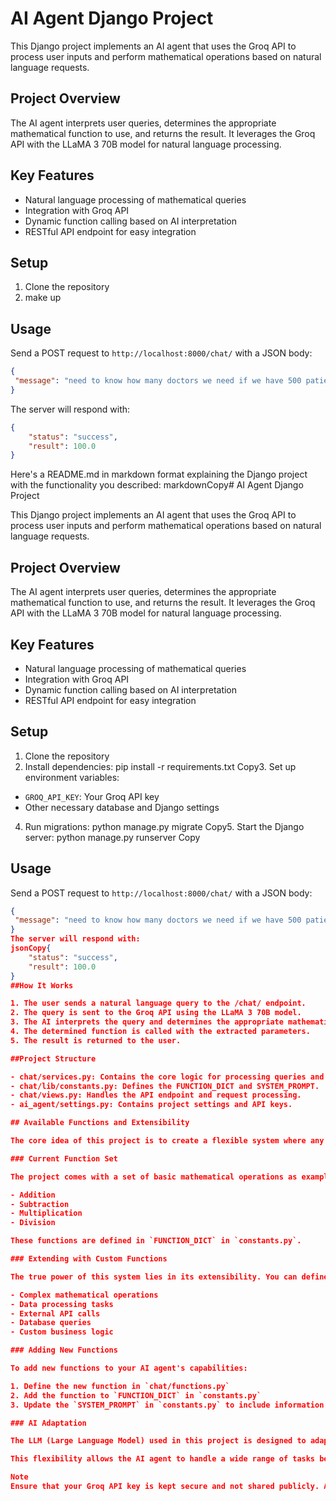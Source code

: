 # AI Agent Django Project

This Django project implements an AI agent that uses the Groq API to process user inputs and perform mathematical operations based on natural language requests.

## Project Overview

The AI agent interprets user queries, determines the appropriate mathematical function to use, and returns the result. It leverages the Groq API with the LLaMA 3 70B model for natural language processing.

## Key Features

- Natural language processing of mathematical queries
- Integration with Groq API
- Dynamic function calling based on AI interpretation
- RESTful API endpoint for easy integration

## Setup

1. Clone the repository
2. make up


## Usage

Send a POST request to `http://localhost:8000/chat/` with a JSON body:

```json
{
 "message": "need to know how many doctors we need if we have 500 patients and a doctor can attend 5 patients"
}
```
The server will respond with:
```json
{
    "status": "success",
    "result": 100.0
}
```

Here's a README.md in markdown format explaining the Django project with the functionality you described:
markdownCopy# AI Agent Django Project

This Django project implements an AI agent that uses the Groq API to process user inputs and perform mathematical operations based on natural language requests.

## Project Overview

The AI agent interprets user queries, determines the appropriate mathematical function to use, and returns the result. It leverages the Groq API with the LLaMA 3 70B model for natural language processing.

## Key Features

- Natural language processing of mathematical queries
- Integration with Groq API
- Dynamic function calling based on AI interpretation
- RESTful API endpoint for easy integration

## Setup

1. Clone the repository
2. Install dependencies:
pip install -r requirements.txt
Copy3. Set up environment variables:
- `GROQ_API_KEY`: Your Groq API key
- Other necessary database and Django settings

4. Run migrations:
python manage.py migrate
Copy5. Start the Django server:
python manage.py runserver
Copy
## Usage

Send a POST request to `http://localhost:8000/chat/` with a JSON body:

```json
{
 "message": "need to know how many doctors we need if we have 500 patients and a doctor can attend 5 patients"
}
The server will respond with:
jsonCopy{
    "status": "success",
    "result": 100.0
}
##How It Works

1. The user sends a natural language query to the /chat/ endpoint.
2. The query is sent to the Groq API using the LLaMA 3 70B model.
3. The AI interprets the query and determines the appropriate mathematical function to use.
4. The determined function is called with the extracted parameters.
5. The result is returned to the user.

##Project Structure

- chat/services.py: Contains the core logic for processing queries and calling functions.
- chat/lib/constants.py: Defines the FUNCTION_DICT and SYSTEM_PROMPT.
- chat/views.py: Handles the API endpoint and request processing.
- ai_agent/settings.py: Contains project settings and API keys.

## Available Functions and Extensibility

The core idea of this project is to create a flexible system where any custom function can be defined and utilized by the AI. The AI is designed to interpret user queries and correctly employ these functions based on the context.

### Current Function Set

The project comes with a set of basic mathematical operations as examples:

- Addition
- Subtraction
- Multiplication
- Division

These functions are defined in `FUNCTION_DICT` in `constants.py`.

### Extending with Custom Functions

The true power of this system lies in its extensibility. You can define any custom function that your AI agent should be able to use. The AI will then interpret user queries and determine when and how to use these functions. For example, you could add functions for:

- Complex mathematical operations
- Data processing tasks
- External API calls
- Database queries
- Custom business logic

### Adding New Functions

To add new functions to your AI agent's capabilities:

1. Define the new function in `chat/functions.py`
2. Add the function to `FUNCTION_DICT` in `constants.py`
3. Update the `SYSTEM_PROMPT` in `constants.py` to include information about the new function. This helps the AI understand when and how to use the new function.

### AI Adaptation

The LLM (Large Language Model) used in this project is designed to adapt to the functions you define. By updating the `SYSTEM_PROMPT`, you provide the AI with the necessary context to understand and utilize your custom functions appropriately.

This flexibility allows the AI agent to handle a wide range of tasks beyond simple calculations, limited only by the functions you choose to implement and the capabilities of the LLM in interpreting user requests.

Note
Ensure that your Groq API key is kept secure and not shared publicly. Always use environment variables for sensitive information.
